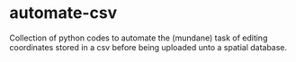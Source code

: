 # automate-csv
Collection of python codes to automate the (mundane) task of editing coordinates stored in a csv before being uploaded unto a spatial database.
